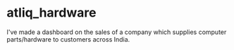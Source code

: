 # atliq_hardware
I've made a dashboard on the sales of a company which supplies computer parts/hardware to customers across India.
